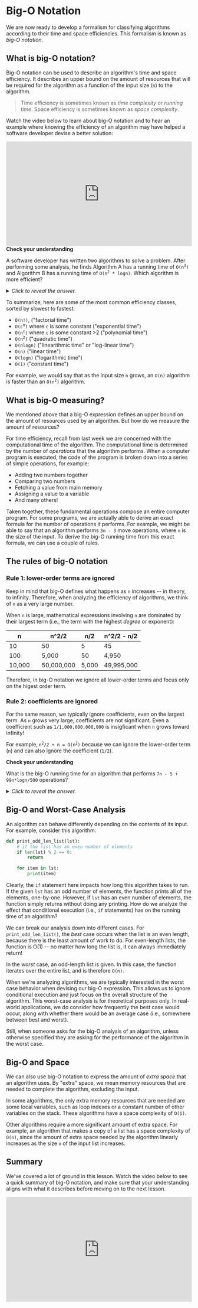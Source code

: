 # Big-O Notation

We are now ready to develop a formalism for classifying algorithms according to their time and space efficiencies. This formalism is known as *big-O notation*.

## What is big-O notation?

Big-O notation can be used to describe an algorithm's time and space efficiency. It describes an upper bound on the amount of resources that will be required for the algorithm as a function of the input size (`n`) to the algorithm.

> Time efficiency is sometimes known as *time complexity* or *running time*. Space efficiency is sometimes known as *space complexity*.

Watch the video below to learn about big-O notation and to hear an example where knowing the efficiency of an algorithm may have helped a software developer devise a better solution:

<div
  style="position: relative; padding-bottom: 56.25%; height: 0;">
  <iframe
    src="https://www.youtube.com/embed/RGuJga2Gl_k"
    title="YouTube video player"
    frameborder="0"
    allow="accelerometer; autoplay; clipboard-write; encrypted-media; gyroscope; picture-in-picture"
    allowfullscreen
    style="position: absolute; top: 0; left: 0; width: 100%; height: 100%;">
  </iframe>
</div>

<aside>
<b>Check your understanding</b>
<p>
A software developer has written two algorithms to solve a problem. After performing some analysis, he finds Algorithm A has a running time of <code>O(n<sup>3</sup>)</code> and Algorithm B has a running time of <code>O(n<sup>2</sup> * logn)</code>. Which algorithm is more efficient?
</p>
<details>
<summary>
<i>Click to reveal the answer.</i>
</summary>
<p>
<b>Answer.</b> Algorithm B is more efficient. Algorithm A could equivalently be described as having an efficiency of <code>O(n * n * n)</code>, and Algorithm B is <code>O(n * n * logn)</code>. In other words, Algorithm B replaces one of the factors of <code>n</code> with <code>logn</code>, the latter of which grows more slowly as the input size (<code>n</code>) increases. Therefore, Algorithm B has a faster running time.
</p>
</details>
</aside>

To summarize, here are some of the most common efficiency classes, sorted by slowest to fastest:

* `O(n!)`, ("factorial time")
* <code>O(c<sup>n</sup>)</code> where `c` is some constant ("exponential time")
* <code>O(n<sup>c</sup>)</code> where `c` is some constant >2 ("polynomial time")
* <code>O(n<sup>2</sup>)</code> ("quadratic time")
* `O(nlogn)` ("linearithmic time" or "log-linear time")
* `O(n)` ("linear time")
* `O(logn)` ("logarithmic time")
* `O(1)` ("constant time")

For example, we would say that as the input size `n` grows, an `O(n)` algorithm is faster than an <code>O(n<sup>2</sup>)</code> algorithm.

<!-- talk about this in live class
<blockquote>
<p>
Wait! I thought an <code>O(n<sup>2</sup>)</code> algorithm grows faster than an <code>O(n)</code> algorithm. Why is an <code>O(n)</code> algorithm considered faster?</p>
<p>⚠️ Be careful. "Faster" here refers to two separate concepts. The number of operations in an <code>O(n<sup>2</sup>)</code> algorithm grows faster than the number of operations in an <code>O(n)</code> algorithm as <code>n</code> increases. However, more operations is a <i>bad</i> thing in terms of algorithmic efficiency -- more operations means the algorithm is slower. Relatively speaking, an algorithm whose number of operations grows <i>slowly</i> as the input size increases is a <i>fast</i> algorithm because it will take less time to complete.</p>
</blockquote>
-->

## What is big-O measuring?

We mentioned above that a big-O expression defines an upper bound on the amount of resources used by an algorithm. But how do we measure the amount of resources?

For time efficiency, recall from last week we are concerned with the computational time of the algorithm. The computational time is determined by the number of *operations* that the algorithm performs. When a computer program is executed, the code of the program is broken down into a series of simple operations, for example:

* Adding two numbers together
* Comparing two numbers
* Fetching a value from main memory
* Assigning a value to a variable
* And many others!

Taken together, these fundamental operations compose an entire computer program. For some programs, we are actually able to derive an exact formula for the number of operations it performs. For example, we might be able to say that an algorithm performs `3n - 3` move operations, where `n` is the size of the input. To derive the big-O running time from this exact formula, we can use a couple of rules.

## The rules of big-O notation

### Rule 1: lower-order terms are ignored

Keep in mind that big-O defines what happens as `n` increases -- in theory, to infinity. Therefore, when analyzing the efficiency of algorithms, we think of `n` as a very large number.

When `n` is large, mathematical expressions involving `n` are dominated by their largest term (i.e., the term with the highest *degree* or exponent):

| **n**  || **n^2/2**  | **n/2** | **n^2/2 - n/2** |
|--------|-|------------|---------|-----------------|
| 10     || 50         | 5       | 45              |
| 100    || 5,000      | 50      | 4,950           |
| 10,000 || 50,000,000 | 5,000   | 49,995,000      |

Therefore, in big-O notation we ignore all lower-order terms and focus only on the higest order term.

### Rule 2: coefficients are ignored

For the same reason, we typically ignore coefficients, even on the largest term. As `n` grows very large, coefficients are not significant. Even a coefficient such as `1/1,000,000,000,000` is insigficant when `n` grows toward infinity!

For example, <code>n<sup>2</sup>/2 + n = O(n<sup>2</sup>)</code> because we can ignore the lower-order term (`n`) and can also ignore the coefficient (`1/2`).

<aside>
<b>Check your understanding</b>
<p>What is the big-O running time for an algorithm that performs <code>7n - 5 + 99n*logn/500</code> operations?</p>
<details>
<summary>
<i>Click to reveal the answer.</i>
</summary>
<p><b>Answer.</b>After ignoring all coefficients and lower-order terms (<code>n</code>), we have that <code>7n - 5 + 99n*logn/500 = O(nlogn)</code>.</p>
</details>
</aside>

<!-- talk about this in async session
> What would happen if you ran an `O(n)` algorithm on a fast computer, and compared how long it takes to execute to an `O(logn)` algorithm running on a slow computer?
>
> Over time, advancements in hardware and software technology have enabled modern computers to be faster than computers of 10, 20, even 50 years ago by orders of magnitude. For some input sizes, it's true that a fast computer running an `O(n)` algorithm will complete faster than an older computer running an `O(logn)` algorithm. However, if you keep increasing the input size, there will eventually come a point where the slower computer will execute faster since the `O(logn)` algorithm will eventually be more efficient.
>
> Keep in mind that big-O notation is a theoretical tool to help us analyze algorithms in broad terms. However, if you're  concerned with the performance of an algorithm running a real task on actual computer, lower-order terms, coefficients, and the capabilities of the hardware and software *do* matter.
-->

## Big-O and Worst-Case Analysis

An algorithm can behave differently depending on the contents of its input. For example, consider this algorithm:

```python
def print_odd_len_list(lst):
    # if the list has an even number of elements
    if len(lst) % 2 == 0:
        return

    for item in lst:
        print(item)
```

Clearly, the `if` statement here impacts how long this algorithm takes to run. If the given `lst` has an odd number of elements, the function prints all of the elements, one-by-one. However, if `lst` has an even number of elements, the function simply returns without doing any printing. How do we analyze the effect that conditional execution (i.e., `if` statements) has on the running time of an algorithm?

We can break our analysis down into different cases. For `print_odd_len_list()`, the *best* case occurs when the list is an even length, because there is the least amount of work to do. For even-length lists, the function is O(1) -- no matter how long the list is, it can always immediately return!

In the *worst* case, an odd-length list is given. In this case, the function iterates over the entire list, and is therefore `O(n)`.

When we're analyzing algorithms, we are typically interested in the worst case behavior when devising our big-O expression. This allows us to ignore conditional execution and just focus on the overall structure of the algorithm. This worst-case analysis is for theoretical purposes only. In real-world applications, we do consider how frequently the best case would occur, along with whether there would be an average case (i.e., somewhere between best and worst). 

Still, when someone asks for the big-O analysis of an algorithm, unless otherwise specified they are asking for the performance of the algorithm in the worst case.

## Big-O and Space

We can also use big-O notation to express the amount of *extra space* that an algorithm uses. By "extra" space, we mean memory resources that are needed to complete the algorithm, excluding the input.

In some algorithms, the only extra memory resources that are needed are some local variables, such as loop indexes or a constant number of other variables on the stack. These algorithms have a space complexity of `O(1)`.

Other algorithms require a more significant amount of extra space. For example, an algorithm that makes a copy of a list has a space complexity of `O(n)`, since the amount of extra space needed by the algorithm linearly increases as the size `n` of the input list increases.

## Summary

We've covered a lot of ground in this lesson. Watch the video below to see a quick summary of big-O notation, and make sure that your understanding aligns with what it describes before moving on to the next lesson.

<div
  style="position: relative; padding-bottom: 56.25%; height: 0;">
  <iframe
    src="https://www.youtube.com/embed/g2o22C3CRfU"
    title="YouTube video player"
    frameborder="0"
    allow="accelerometer; autoplay; clipboard-write; encrypted-media; gyroscope; picture-in-picture"
    allowfullscreen
    style="position: absolute; top: 0; left: 0; width: 100%; height: 100%;">
  </iframe>
</div>
